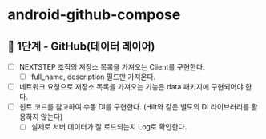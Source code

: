 # android-github-compose

## 🚀 1단계 - GitHub(데이터 레이어)

- [ ] NEXTSTEP 조직의 저장소 목록을 가져오는 Client를 구현한다.
    - [ ] full_name, description 필드만 가져온다.
- [ ] 네트워크 요청으로 저장소 목록을 가져오는 기능은 data 패키지에 구현되어야 한다.
- [ ] 힌트 코드를 참고하여 수동 DI를 구현한다. (Hilt와 같은 별도의 DI 라이브러리를 활용하지 않는다)
    - [ ] 실제로 서버 데이터가 잘 로드되는지 Log로 확인한다.
